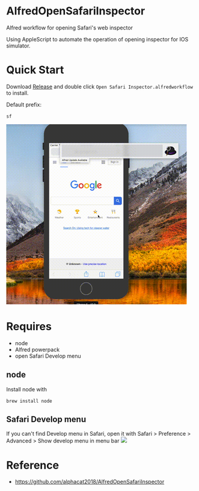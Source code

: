 <!--
 * @Author: caidwang hust_wsc@163.com
 * @Date: 2022-11-18 21:00:33
 * @LastEditors: caidwang hust_wsc@163.com
 * @LastEditTime: 2022-11-18 22:35:37
 * @FilePath: /AlfredOpenSafariInspector/README.md
 * @Description: 这是默认设置,请设置`customMade`, 打开koroFileHeader查看配置 进行设置: https://github.com/OBKoro1/koro1FileHeader/wiki/%E9%85%8D%E7%BD%AE
-->
# AlfredOpenSafariInspector
Alfred workflow for opening Safari's web inspector

Using AppleScript to automate the operation of opening inspector for IOS simulator.


# Quick Start

Download [Release]() and double click `Open Safari Inspector.alfredworkflow` to install.

Default prefix:

```script
sf
```

![image](https://github.com/alphacat2018/AlfredOpenSafariInspector/blob/master/openSafariWebInspector.gif)

# Requires

- node
- Alfred powerpack
- open Safari Develop menu

## node

Install node with
```script
brew install node
```

## Safari Develop menu
If you can't find Develop menu in Safari, open it with Safari > Preference > Advanced > Show develop menu in menu bar
<img src='Screen Shot 2022-11-18 at 22.04.40.png'>

# Reference
- https://github.com/alphacat2018/AlfredOpenSafariInspector